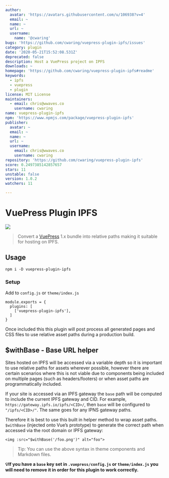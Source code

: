 ```yaml
---
author:
  avatar: 'https://avatars.githubusercontent.com/u/106938?v=4'
  email: ~
  name: ~
  url: ~
  username:
    name: '@cwaring'
bugs: 'https://github.com/cwaring/vuepress-plugin-ipfs/issues'
category: plugin
date: '2020-05-21T15:52:08.531Z'
deprecated: false
description: Host a VuePress project on IPFS
downloads: ~
homepage: 'https://github.com/cwaring/vuepress-plugin-ipfs#readme'
keywords:
  - ipfs
  - vuepress
  - plugin
license: MIT License
maintainers:
  - email: chris@wwaves.co
    username: cwaring
name: vuepress-plugin-ipfs
npm: 'https://www.npmjs.com/package/vuepress-plugin-ipfs'
publisher:
  avatar: ~
  email: ~
  name: ~
  url: ~
  username:
    email: chris@wwaves.co
    username: cwaring
repository: 'https://github.com/cwaring/vuepress-plugin-ipfs'
score: 0.2497385142857657
stars: 11
unstable: false
version: 1.0.2
watchers: 11

---
```


# VuePress Plugin IPFS

![](https://user-images.githubusercontent.com/106938/70317123-0b3abc80-1815-11ea-859a-eb91c0ab4a81.png)

> Convert a [VuePress](https://vuepress.vuejs.org/) 1.x bundle into relative paths making it suitable for hosting on IPFS.

## Usage

```
npm i -D vuepress-plugin-ipfs
```

### Setup

Add to `config.js` or `theme/index.js`

```
module.exports = {
  plugins: [
    ['vuepress-plugin-ipfs'],
  ]
}
```

Once included this this plugin will post process all generated pages and CSS files to use relative asset paths during a production build.

## \$withBase - Base URL helper

Sites hosted on IPFS will be accessed via a variable depth so it is important to use relative paths for assets wherever possible, however there are certain scenarios where this is not viable due to components being included on multiple pages (such as headers/footers) or when asset paths are programmatically included.

If your site is accessed via an IPFS gateway the `base` path will be computed to include the current IPFS gateway and CID. For example, `https://gateway.ipfs.io/ipfs/<CID>/`, then `base` will be configured to `"/ipfs/<CID>/"`. The same goes for any IPNS gateway paths.

Therefore it is best to use this built in helper method to wrap asset paths. `$withBase` (injected onto Vue’s prototype) to generate the correct path when accessed via the root domain or IPFS gateway:

```vue
<img :src="$withBase('/foo.png')" alt="foo">
```

> Tip: You can use the above syntax in theme components and Markdown files.

**💡If you have a `base` key set in `.vuepress/config.js` or `theme/index.js` you will need to remove it in order for this plugin to work correctly.**
